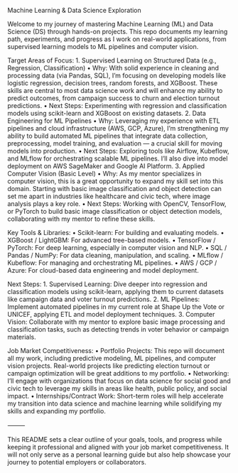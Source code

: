 Machine Learning & Data Science Exploration

Welcome to my journey of mastering Machine Learning (ML) and Data Science (DS) through hands-on projects. This repo documents my learning path, experiments, and progress as I work on real-world applications, from supervised learning models to ML pipelines and computer vision.

Target Areas of Focus:
	1.	Supervised Learning on Structured Data (e.g., Regression, Classification)
	•	Why: With solid experience in cleaning and processing data (via Pandas, SQL), I’m focusing on developing models like logistic regression, decision trees, random forests, and XGBoost. These skills are central to most data science work and will enhance my ability to predict outcomes, from campaign success to churn and election turnout predictions.
	•	Next Steps: Experimenting with regression and classification models using scikit-learn and XGBoost on existing datasets.
	2.	Data Engineering for ML Pipelines
	•	Why: Leveraging my experience with ETL pipelines and cloud infrastructure (AWS, GCP, Azure), I’m strengthening my ability to build automated ML pipelines that integrate data collection, preprocessing, model training, and evaluation — a crucial skill for moving models into production.
	•	Next Steps: Exploring tools like Airflow, Kubeflow, and MLflow for orchestrating scalable ML pipelines. I’ll also dive into model deployment on AWS SageMaker and Google AI Platform.
	3.	Applied Computer Vision (Basic Level)
	•	Why: As my mentor specializes in computer vision, this is a great opportunity to expand my skill set into this domain. Starting with basic image classification and object detection can set me apart in industries like healthcare and civic tech, where image analysis plays a key role.
	•	Next Steps: Working with OpenCV, TensorFlow, or PyTorch to build basic image classification or object detection models, collaborating with my mentor to refine these skills.

Key Tools & Libraries:
	•	Scikit-learn: For building and evaluating models.
	•	XGBoost / LightGBM: For advanced tree-based models.
	•	TensorFlow / PyTorch: For deep learning, especially in computer vision and NLP.
	•	SQL / Pandas / NumPy: For data cleaning, manipulation, and scaling.
	•	MLflow / Kubeflow: For managing and orchestrating ML pipelines.
	•	AWS / GCP / Azure: For cloud-based data engineering and model deployment.

Next Steps:
	1.	Supervised Learning: Dive deeper into regression and classification models using scikit-learn, applying them to current datasets like campaign data and voter turnout predictions.
	2.	ML Pipelines: Implement automated pipelines in my current role at Shape Up the Vote or UNICEF, applying ETL and model deployment techniques.
	3.	Computer Vision: Collaborate with my mentor to explore basic image processing and classification tasks, such as detecting trends in voter behavior or campaign materials.

Job Market Competitiveness:
	•	Portfolio Projects: This repo will document all my work, including predictive modeling, ML pipelines, and computer vision projects. Real-world projects like predicting election turnout or campaign optimization will be great additions to my portfolio.
	•	Networking: I’ll engage with organizations that focus on data science for social good and civic tech to leverage my skills in areas like health, public policy, and social impact.
	•	Internships/Contract Work: Short-term roles will help accelerate my transition into data science and machine learning while solidifying my skills and expanding my portfolio.

⸻

This README sets a clear outline of your goals, tools, and progress while keeping it professional and aligned with your job market competitiveness. It will not only serve as a personal learning guide but also help showcase your journey to potential employers or collaborators.

